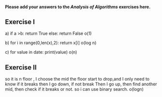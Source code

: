 #### Please add your answers to the ***Analysis of  Algorithms*** exercises here.

## Exercise I

a) if a >b:
      return True
   else:
      return False
o(1)


b) for i in range(0,len(x),2):
       return x[i]
o(log n)


c)  for value in date:
        print(value)
o(n)
## Exercise II
so it is n floor , I choose the mid the floor start to drop,and I only need to know if it breaks then I go down, if not break Then I go up,  then find another mid, then check if it breaks or not. so i can use binary search.
o(logn)
